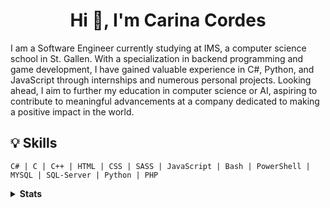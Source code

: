 


<h1 align="center">Hi 👋, I'm Carina Cordes</h1>
 

I am a Software Engineer currently studying at IMS, a computer science school in St. Gallen. With a specialization in backend programming and game development, I have gained valuable experience in C#, Python, and JavaScript through internships and numerous personal projects. Looking ahead, I aim to further my education in computer science or AI, aspiring to contribute to meaningful advancements at a company dedicated to making a positive impact in the world.


## 💡 Skills

```text
C# | C | C++ | HTML | CSS | SASS | JavaScript | Bash | PowerShell | MYSQL | SQL-Server | Python | PHP
```

<details>
 
<summary><b>Stats</b></summary>
<div align="center">

<h3 align="left">Languages and Tools:</h3>

![](http://github-profile-summary-cards.vercel.app/api/cards/profile-details?username=coerres&theme=transparent)
![](http://github-profile-summary-cards.vercel.app/api/cards/stats?username=coerres&theme=transparent)
![](http://github-profile-summary-cards.vercel.app/api/cards/most-commit-language?username=coerres&theme=transparent)
    </div>
</details>
